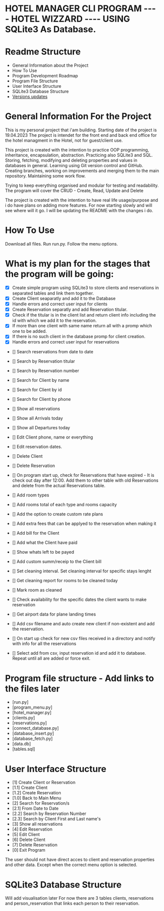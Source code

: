 # HOTEL MANAGER CLI PROGRAM ---- HOTEL WIZZARD ---- USING SQLite3 As Database.


# Readme Structure

- General Information about the Project
- How To Use
- Program Development Roadmap
- Program File Structure
- User Interface Structure
- SQLite3 Database Structure
- [Versions updates](https://github.com/Acrofil/hotel-wizzard/blob/main/VERSIONS.md)

# General Information For the Project

This is my personal project that i'am building. Starting date of the project is 19.04.2023
The project is intendet for the front end and back end office for the hotel managment in the Hotel, not for guest/client use. 

This project is created with the intention to practice OOP programming, inheritance, encapsulation, abstraction. Practicing also SQLite3 and SQL. Storing, fetching, modifying and deleting properties and values in databases in general.
Learning using Git version control and GitHub. Creating branches, working on improvements and merging them to the main repository. 
Maintaining some work flow.

Trying to keep everything organised and modular for testing and readability.
The program will cover the CRUD - Create, Read, Update and Delete 

The project is created with the intention to have real life usage/purpose and i do have plans on adding more features. 
For now starting slowly and will see where will it go. I will be updating the README with the changes i do.

# How To Use

Download all files. Run run.py. Follow the menu options.

# What is my plan for the stages that the program will be going:

- [x] Create simple program using SQLite3 to store clients and reservations in separated tables and link them together.
- [x] Create Client seaparatly and add it to the Database
- [x] Handle errors and correct user input for clients
- [x] Create Reservation separatly and add Reservation titular. 
- [x] Check if the titular is in the client list and return client info including the id with which we add it to the reservation.
- [x] If more than one client with same name return all with a promp which one to be added.
- [x] If there is no such client in the database promp for client creation. 
- [x] Handle errors and correct user input for reservations
- [] Search reservations from date to date
- [] Search by Reservation titular
- [] Search by Reservation number
- [] Search for Client by name
- [] Search for Client by id
- [] Search for Client by phone
- [] Show all reservations
- [] Show all Arrivals today
- [] Show all Departures today
- [] Edit Client phone, name or everything
- [] Edit reservation dates. 
- [] Delete Client
- [] Delete Reservation
- [] On program start up, check for Reservations that have expired - It is check out day after 12:00. Add them to other table with old Reservations and delete from the actual Reservations table.

- [] Add room types
- [] Add rooms total of each type and rooms capacity
- [] Add the option to create custom rate plans
- [] Add extra fees that can be applyed to the reservation when making it
- [] Add bill for the Client
- [] Add what the Client have paid
- [] Show whats left to be payed
- [] Add custom summ/receip to the Client bill

- [] Set cleaning interval. Set cleaning interval for specific stays lenght
- [] Get cleaning report for rooms to be cleaned today
- [] Mark room as cleaned

- [] Check availability for the specific dates the client wants to make reservation

- [] Get airport data for plane landing times

- [] Add csv filename and auto create new client if non-existent and add the reservation.
- [] On start up check for new csv files received in a directory and notify with info for all the reservations
- [] Select add from csv, input reservation id and add it to database. Repeat until all are added or force exit.

# Program file structure - Add links to the files later

- [run.py]
- [program_menu.py]
- [hotel_manager.py]
- [clients.py]
- [reservations.py]
- [connect_database.py]
- [database_insert.py]
- [database_fetch.py]
- [data.db]
- [tables.sql]

# User Interface Structure

- [1] Create Client or Reservation
- [1.1] Create Client
- [1.2] Create Reservation
- [1.0] Back to Main Menu
- [2] Search for Reservation/s
- [2.1] From Date to Date
- [2.2] Search by Reservation Number
- [2.3] Search by Client First and Last name's
- [3] Show all reservations
- [4] Edit Reservation
- [5] Edit Client
- [6] Delete Client
- [7] Delete Reservation
- [0] Exit Program

The user should not have direct acces to client and reservation properties and other data. 
Except when the correct menu option is selected.

# SQLite3 Database Structure

Will add visualisation later
For now there are 3 tables
clients, reservations and person_reservation that links each person to their reservation.
